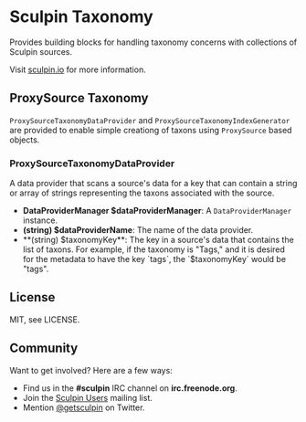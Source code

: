 Sculpin Taxonomy
================

Provides building blocks for handling taxonomy concerns with collections of
Sculpin sources.

Visit [sculpin.io](http://sculpin.io) for more information.


ProxySource Taxonomy
--------------------

`ProxySourceTaxonomyDataProvider` and `ProxySourceTaxonomyIndexGenerator` are
provided to enable simple creationg of taxons using `ProxySource` based objects.


### ProxySourceTaxonomyDataProvider

A  data provider that scans a source's data for a key that can contain a string
or array of strings representing the taxons associated with the source.

 * **DataProviderManager $dataProviderManager**:
   A `DataProviderManager` instance.
 * **(string) $dataProviderName**:
   The name of the data provider.
 * **(string) $taxonomyKey**:
   The key in a source's data that contains the list of taxons. For example, if
   the taxonomy is "Tags," and it is desired for the metadata to have the key
   `tags`, the `$taxonomyKey` would be "tags".


License
-------

MIT, see LICENSE.


Community
---------

Want to get involved? Here are a few ways:

* Find us in the **#sculpin** IRC channel on **irc.freenode.org**.
* Join the [Sculpin Users](http://groups.google.com/group/sculpin-users)
  mailing list.
* Mention [@getsculpin](http://twitter.com/getsculpin) on Twitter.
